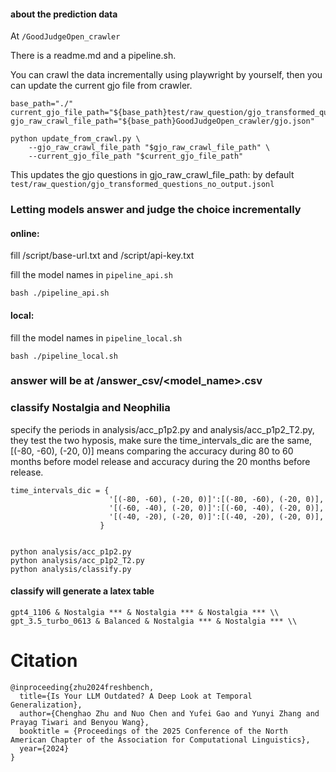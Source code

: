 
#### about the prediction data
At `/GoodJudgeOpen_crawler`


There is a readme.md and a pipeline.sh.

You can crawl the data incrementally using playwright by yourself, then you can update the current gjo file from crawler.

```
base_path="./"
current_gjo_file_path="${base_path}test/raw_question/gjo_transformed_questions_no_output.jsonl"
gjo_raw_crawl_file_path="${base_path}GoodJudgeOpen_crawler/gjo.json"

python update_from_crawl.py \
    --gjo_raw_crawl_file_path "$gjo_raw_crawl_file_path" \
    --current_gjo_file_path "$current_gjo_file_path"
```
This updates the gjo questions in gjo_raw_crawl_file_path: by default `test/raw_question/gjo_transformed_questions_no_output.jsonl`


### Letting models answer and judge the choice incrementally


#### online:
fill /script/base-url.txt and /script/api-key.txt

fill the model names in `pipeline_api.sh`

`bash ./pipeline_api.sh`

#### local:

fill the model names in `pipeline_local.sh`

`bash ./pipeline_local.sh`

### answer will be at /answer_csv/<model_name>.csv


### classify Nostalgia and Neophilia
specify the periods in analysis/acc_p1p2.py and analysis/acc_p1p2_T2.py, they test the two hyposis, make sure the time_intervals_dic are the same, [(-80, -60), (-20, 0)] means comparing the accuracy during 80 to 60 months before model release and accuracy during the 20 months before release.
```
time_intervals_dic = {  
                      '[(-80, -60), (-20, 0)]':[(-80, -60), (-20, 0)],
                      '[(-60, -40), (-20, 0)]':[(-60, -40), (-20, 0)],
                      '[(-40, -20), (-20, 0)]':[(-40, -20), (-20, 0)],
                    }


```

```
python analysis/acc_p1p2.py
python analysis/acc_p1p2_T2.py
python analysis/classify.py
```



#### classify will generate a latex table
```
gpt4_1106 & Nostalgia *** & Nostalgia *** & Nostalgia *** \\
gpt_3.5_turbo_0613 & Balanced & Nostalgia *** & Nostalgia *** \\
```





<!-- 

export PYTHONPATH="/mntnfs/med_data5/zhuchenghao/Freshbench_release/"


# extract files from ./answer_csv , and get a grey latex
cd /mntnfs/med_data5/zhuchenghao/Freshbench_release/analysis/complex_acc_latex
python acc_p1p2.py


cd /mntnfs/med_data5/zhuchenghao/Freshbench_release/
python /mntnfs/med_data5/zhuchenghao/Freshbench_release/analysis/complex_acc_latex/merge_grey.py


python get_mean_acc_b4release.py
python /mntnfs/med_data5/zhuchenghao/Freshbench_release/handel_latex_table.py


python /mntnfs/med_data5/zhuchenghao/Freshbench_release/handel_latex_table.py --txt_path /mntnfs/med_data5/zhuchenghao/Freshbench_release/analysis/complex_acc_latex/latex_gray.txt 


-->
# Citation
```
@inproceeding{zhu2024freshbench,
  title={Is Your LLM Outdated? A Deep Look at Temporal Generalization},
  author={Chenghao Zhu and Nuo Chen and Yufei Gao and Yunyi Zhang and Prayag Tiwari and Benyou Wang},
  booktitle = {Proceedings of the 2025 Conference of the North American Chapter of the Association for Computational Linguistics},
  year={2024}
}
```
